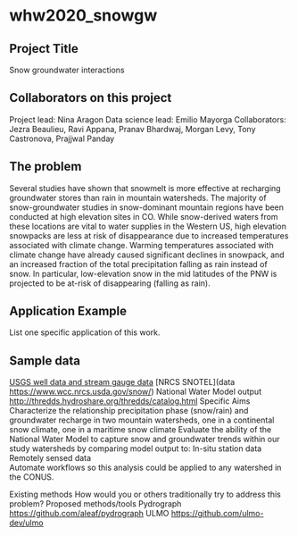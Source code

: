 # whw2020_snowgw


## Project Title
Snow groundwater interactions

## Collaborators on this project
Project lead: Nina Aragon
Data science lead: Emilio Mayorga
Collaborators: Jezra Beaulieu, Ravi Appana, Pranav Bhardwaj, Morgan Levy, Tony Castronova, Prajjwal Panday

## The problem
Several studies have shown that snowmelt is more effective at recharging groundwater stores than rain in mountain watersheds. The majority of snow-groundwater studies in snow-dominant mountain regions have been conducted at high elevation sites in CO. While snow-derived waters from these locations are vital to water supplies in the Western US, high elevation snowpacks are less at risk of disappearance due to increased temperatures associated with climate change. Warming temperatures associated with climate change have already caused significant declines in snowpack, and an increased fraction of the total precipitation falling as rain instead of snow. In particular, low-elevation snow in the mid latitudes of the PNW is projected to be at-risk of disappearing (falling as rain). 
 
## Application Example
List one specific application of this work.

## Sample data
[USGS well data and stream gauge data](https://waterdata.usgs.gov/nwis)
[NRCS SNOTEL](data https://www.wcc.nrcs.usda.gov/snow/)
National Water Model output http://thredds.hydroshare.org/thredds/catalog.html
Specific Aims
Characterize the relationship precipitation phase (snow/rain) and groundwater recharge in two mountain watersheds, one in a continental snow climate, one in a maritime snow climate
Evaluate the ability of the National Water Model to capture snow and groundwater trends within our study watersheds by comparing model output to:
In-situ station data
Remotely sensed data  
Automate workflows so this analysis could be applied to any watershed in the CONUS. 

Existing methods
How would you or others traditionally try to address this problem?
Proposed methods/tools
Pydrograph https://github.com/aleaf/pydrograph
ULMO https://github.com/ulmo-dev/ulmo

